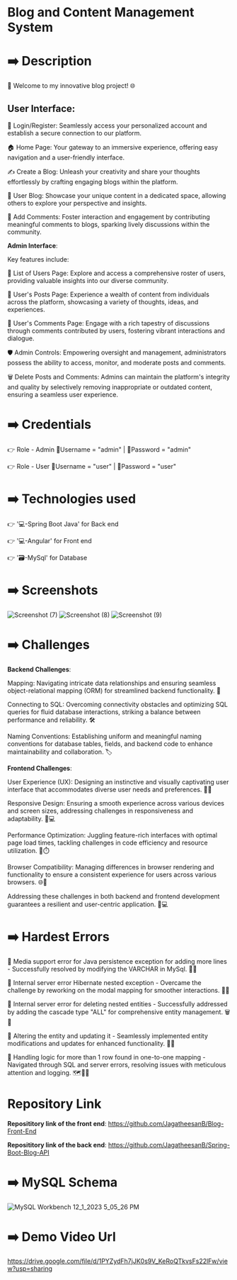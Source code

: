 # Blog and Content Management System
# ➡️ Description
🌟 Welcome to my innovative blog project! 🌐

## User Interface:


🔐 Login/Register: Seamlessly access your personalized account and establish a secure connection to our platform.

🏠 Home Page: Your gateway to an immersive experience, offering easy navigation and a user-friendly interface.

✍️ Create a Blog: Unleash your creativity and share your thoughts effortlessly by crafting engaging blogs within the platform.

👤 User Blog: Showcase your unique content in a dedicated space, allowing others to explore your perspective and insights.

💬 Add Comments: Foster interaction and engagement by contributing meaningful comments to blogs, sparking lively discussions within the community.

**Admin Interface**:

Key features include:

👥 List of Users Page: Explore and access a comprehensive roster of users, providing valuable insights into our diverse community.

📝 User's Posts Page: Experience a wealth of content from individuals across the platform, showcasing a variety of thoughts, ideas, and experiences.

💬 User's Comments Page: Engage with a rich tapestry of discussions through comments contributed by users, fostering vibrant interactions and dialogue.

🛡️ Admin Controls: Empowering oversight and management, administrators possess the ability to access, monitor, and moderate posts and comments.

🗑️ Delete Posts and Comments: Admins can maintain the platform's integrity and quality by selectively removing inappropriate or outdated content, ensuring a seamless user experience.

# ➡️ Credentials
👉 Role - Admin 📧Username = "admin" | 🔐Password = "admin"

👉 Role - User 📧Username = "user" | 🔐Password = "user"

# ➡️ Technologies used

👉 '💻-Spring Boot Java' for Back end

👉 '💻-Angular' for Front end

👉 '🗃️-MySql' for Database

# ➡️ Screenshots

![Screenshot (7)](https://github.com/JagatheesanB/Blog-Front-End/assets/145537675/249172d0-7aa6-41c6-bc45-48922760e0a0)
![Screenshot (8)](https://github.com/JagatheesanB/Blog-Front-End/assets/145537675/bb6dd28e-e159-490e-b4b1-b0a4db2021a6)
![Screenshot (9)](https://github.com/JagatheesanB/Blog-Front-End/assets/145537675/4eed474d-090b-4557-bdae-3daadc50a8f0)

 # ➡️ Challenges
**Backend Challenges**:

Mapping: Navigating intricate data relationships and ensuring seamless object-relational mapping (ORM) for streamlined backend functionality. 🧭

Connecting to SQL: Overcoming connectivity obstacles and optimizing SQL queries for fluid database interactions, striking a balance between performance and reliability. 🛠️

Naming Conventions: Establishing uniform and meaningful naming conventions for database tables, fields, and backend code to enhance maintainability and collaboration. 🏷️

**Frontend Challenges**:

User Experience (UX): Designing an instinctive and visually captivating user interface that accommodates diverse user needs and preferences. 🎨✨

Responsive Design: Ensuring a smooth experience across various devices and screen sizes, addressing challenges in responsiveness and adaptability. 📱💻

Performance Optimization: Juggling feature-rich interfaces with optimal page load times, tackling challenges in code efficiency and resource utilization. 🚀⏱️

Browser Compatibility: Managing differences in browser rendering and functionality to ensure a consistent experience for users across various browsers. 🌐🤝

Addressing these challenges in both backend and frontend development guarantees a resilient and user-centric application. 💪💻

# ➡️ Hardest Errors
🚩 Media support error for Java persistence exception for adding more lines - Successfully resolved by modifying the VARCHAR in MySql. 📅✅

🚩 Internal server error Hibernate nested exception - Overcame the challenge by reworking on the modal mapping for smoother interactions. 🧩🔄

🚩 Internal server error for deleting nested entities - Successfully addressed by adding the cascade type "ALL" for comprehensive entity management. 🗑️🔄

🚩 Altering the entity and updating it - Seamlessly implemented entity modifications and updates for enhanced functionality. 🔄🔄

🚩 Handling logic for more than 1 row found in one-to-one mapping - Navigated through SQL and server errors, resolving issues with meticulous attention and logging. 🗺️📝🚧

# Repository Link
**Reposititory link of the front end**:
https://github.com/JagatheesanB/Blog-Front-End

**Reposititory link of the back end**:
https://github.com/JagatheesanB/Spring-Boot-Blog-API

# ➡️ MySQL Schema

![MySQL Workbench 12_1_2023 5_05_26 PM](https://github.com/JagatheesanB/Blog-Front-End/assets/145537675/2e7350a3-215b-4c3d-af7c-e0d69b50857b)

# ➡️ Demo Video Url

https://drive.google.com/file/d/1PYZydFh7jJK0s9V_KeRoQTkvsFs22lFw/view?usp=sharing
